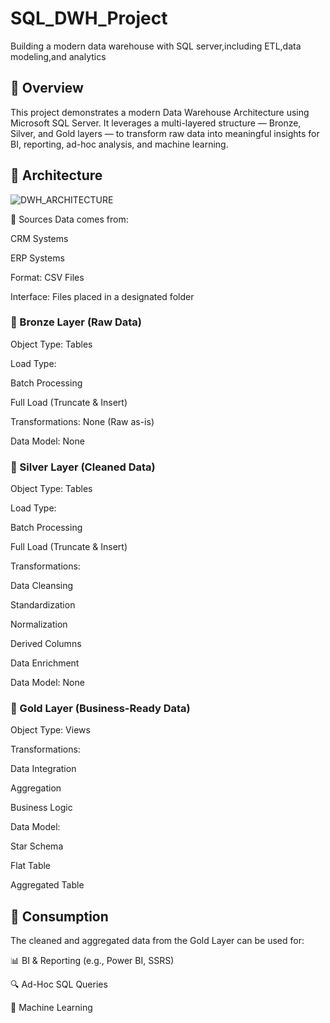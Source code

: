 # SQL_DWH_Project
Building a modern data warehouse with SQL server,including ETL,data modeling,and analytics

## 📌 Overview                                                                                                                                                                                      
This project demonstrates a modern Data Warehouse Architecture using Microsoft SQL Server. It leverages a multi-layered structure — Bronze, Silver, and Gold layers — to transform raw data into meaningful insights for BI, reporting, ad-hoc analysis, and machine learning.

## 🧱 Architecture

![DWH_ARCHITECTURE](https://github.com/user-attachments/assets/2022d843-2850-4c5d-b43f-c253d22e73e8)



📂 Sources
Data comes from:

CRM Systems

ERP Systems

Format: CSV Files

Interface: Files placed in a designated folder

### 🧊 Bronze Layer (Raw Data)
Object Type: Tables

Load Type:

Batch Processing

Full Load (Truncate & Insert)

Transformations: None (Raw as-is)

Data Model: None

### 🥈 Silver Layer (Cleaned Data)
Object Type: Tables

Load Type:

Batch Processing

Full Load (Truncate & Insert)

Transformations:

Data Cleansing

Standardization

Normalization

Derived Columns

Data Enrichment

Data Model: None

### 🥇 Gold Layer (Business-Ready Data)
Object Type: Views

Transformations:

Data Integration

Aggregation

Business Logic

Data Model:

Star Schema

Flat Table

Aggregated Table

## 🚀 Consumption
The cleaned and aggregated data from the Gold Layer can be used for:

📊 BI & Reporting (e.g., Power BI, SSRS)

🔍 Ad-Hoc SQL Queries

🤖 Machine Learning 
